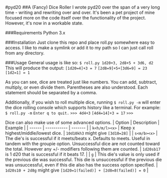 #pyd20
##A (Fancy) Dice Roller
I wrote pyd20 over the span of a very long time - writing and rewriting over and over. It's been a pet project of mine focused more on the code itself over the functionality of the project. However, it's now in a workable state.

###Requirements
Python 3.x

###Installation
Just clone this repo and place roll.py somewhere easy to access. I like to make a symlink or add it to my path so I can just call roll from any directory.

###Usage
General usage is like so:
`$ roll.py 1d20+3, 2d8+5 + 3d6, d2`
This will produce the output:
`[1d20=4]+3 = 7`
`[2d8=9]+5+[3d6=9] = 23`
`[1d2=1] = 1`

As you can see, dice are treated just like numbers. You can add, subtract, multiply, or even divide them. Parentheses are also understood. Each statement should be separated by a comma.

Additionally, if you wish to roll multiple dice, running `$ roll.py -m` will enter the dice rolling console which supports history like a terminal. For example:
`$ roll.py -m`
`Enter q to quit.`
`>>> 4d4+3`
`[4d4=14]+3 = 17`
`>>> `

Dice can also make use of some advanced options.
| Option | Description | Example |
| ------ | ----------- | ------- |
| `k<h/m/l><x>` | Keep x highest/middle/lowest dice. | `10d10kh3` might give `[3d10=28]` |
| `s<m/b><x>` | The die's is successful if it meets/beats x. Defaults to meets. Useful in tandem with the groupie option. Unsuccessful dice are not counted toward the total. However any +/- modifiers following them are counted. | `1d20sb17` is 1 d20 that is successful if it beats 17. |
| `g` | This die's value is only used if the previous die was successful. This die is unsuccessful if the previous die was unsuccessful, even if this die also has the success option specified. | `1d20s10 + 2d8g` might give `[1d20=1(failed)] + [2d8=8(failed)] = 0` |
